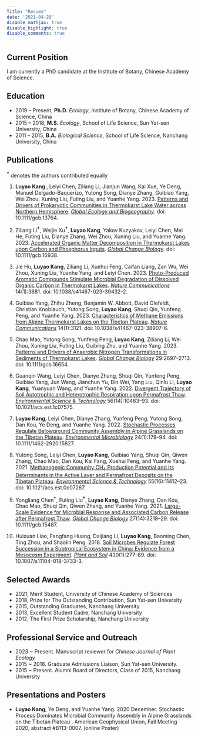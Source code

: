 ```yaml
---
Title: "Resume"
date: '2021-04-29'
disable_mathjax: true
disable_highlight: true
disable_comments: true
---
```

Current Position
---------
I am currently a PhD candidate at the Institute of Botany, Chinese Academy of Science.

Education
---------

*   2019 – Present, **Ph.D.** *Ecology*, Institute of Botany, Chinese Academy of Science, China
*   2015 – 2018, **M.S.** *Ecology*, School of Life Science, Sun Yat-sen University, China 
*   2011 – 2015, **B.A.** *Biological Science*, School of Life Science, Nanchang University, China

    
Publications
------------
<sup><b>†</b></sup> denotes the authors contributed equally

1. <b> Luyao Kang </b>, Leiyi Chen, Ziliang Li, Jianjun Wang, Kai Xue, Ye Deng, Manuel Delgado-Baquerizo, Yutong Song, Dianye Zhang, Guibiao Yang, Wei Zhou, Xuning Liu, Futing Liu, and Yuanhe Yang. 2023. [Patterns and Drivers of Prokaryotic Communities in Thermokarst Lake Water across Northern Hemisphere](https://onlinelibrary.wiley.com/doi/abs/10.1111/geb.13764). <u><i>Global Ecology and Biogeography</i></u>. doi: 10.1111/geb.13764.

2. Ziliang Li<sup><b>†</b></sup>, Weijie Xu<sup><b>†</b></sup>, <b>Luyao Kang</b>, Yakov Kuzyakov, Leiyi Chen, Mei He, Futing Liu, Dianye Zhang, Wei Zhou, Xuning Liu, and Yuanhe Yang. 2023. [Accelerated Organic Matter Decomposition in Thermokarst Lakes upon Carbon and Phosphorus Inputs](https://onlinelibrary.wiley.com/doi/abs/10.1111/gcb.16938). <u><i>Global Change Biology</i></u>. doi: 10.1111/gcb.16938.

3. Jie Hu, <b>Luyao Kang</b>, Ziliang Li, Xuehui Feng, Caifan Liang, Zan Wu, Wei Zhou, Xuning Liu, Yuanhe Yang, and Leiyi Chen. 2023. [Photo-Produced Aromatic Compounds Stimulate Microbial Degradation of Dissolved Organic Carbon in Thermokarst Lakes](https://www.nature.com/articles/s41467-023-39432-2). <u><i>Nature Communications</i></u> 14(1):3681. doi: 10.1038/s41467-023-39432-2.

4. Guibiao Yang, Zhihu Zheng, Benjamin W. Abbott, David Olefeldt, Christian Knoblauch, Yutong Song, <b>Luyao Kang</b>, Shuqi Qin, Yunfeng Peng, and Yuanhe Yang. 2023. [Characteristics of Methane Emissions from Alpine Thermokarst Lakes on the Tibetan Plateau](https://www.nature.com/articles/s41467-023-38907-6). <u><i>Nature Communications</i></u> 14(1):3121. doi: 10.1038/s41467-023-38907-6.

5. Chao Mao, Yutong Song, Yunfeng Peng, <b>Luyao Kang</b>, Ziliang Li, Wei Zhou, Xuning Liu, Futing Liu, Guibing Zhu, and Yuanhe Yang. 2023. [Patterns and Drivers of Anaerobic Nitrogen Transformations in Sediments of Thermokarst Lakes](https://onlinelibrary.wiley.com/doi/abs/10.1111/gcb.16654). <u><i>Global Change Biology</i></u> 29:2697–2713. doi: 10.1111/gcb.16654.

6. Guanqin Wang, Leiyi Chen, Dianye Zhang, Shuqi Qin, Yunfeng Peng, Guibiao Yang, Jun Wang, Jianchun Yu, Bin Wei, Yang Liu, Qinlu Li, <b>Luyao Kang</b>, Yuanyuan Wang, and Yuanhe Yang. 2022. [Divergent Trajectory of Soil Autotrophic and Heterotrophic Respiration upon Permafrost Thaw](https://doi.org/10.1021/acs.est.1c07575). <u><i>Environmental Science & Technology</i></u> 56(14):10483–93. doi: 10.1021/acs.est.1c07575.

7. <b>Luyao Kang</b>, Leiyi Chen, Dianye Zhang, Yunfeng Peng, Yutong Song, Dan Kou, Ye Deng, and Yuanhe Yang. 2022. [Stochastic Processes Regulate Belowground Community Assembly in Alpine Grasslands on the Tibetan Plateau](https://onlinelibrary.wiley.com/doi/abs/10.1111/1462-2920.15827). <u><i>Environmental Microbiology</i></u> 24(1):179–94. doi: 10.1111/1462-2920.15827.

8. Yutong Song, Leiyi Chen, <b>Luyao Kang</b>, Guibiao Yang, Shuqi Qin, Qiwen Zhang, Chao Mao, Dan Kou, Kai Fang, Xuehui Feng, and Yuanhe Yang. 2021. [Methanogenic Community CH<sub>4</sub> Production Potential and Its Determinants in the Active Layer and Permafrost Deposits on the Tibetan Plateau](https://doi.org/10.1021/acs.est.0c07267). <u><i>Environmental Science & Technology</i></u> 55(16):11412–23. doi: 10.1021/acs.est.0c07267.

9. Yongliang Chen<sup><b>†</b></sup>, Futing Liu<sup><b>†</b></sup>, <b>Luyao Kang</b>, Dianye Zhang, Dan Kou, Chao Mao, Shuqi Qin, Qiwen Zhang, and Yuanhe Yang. 2021. [Large-Scale Evidence for Microbial Response and Associated Carbon Release after Permafrost Thaw](https://onlinelibrary.wiley.com/doi/abs/10.1111/gcb.15487). <u><i>Global Change Biology</i></u> 27(14):3218–29. doi: 10.1111/gcb.15487.

10. Huixuan Liao, Fangfang Huang, Daijiang Li, <b>Luyao Kang</b>, Baoming Chen, Ting Zhou, and Shaolin Peng. 2018. [Soil Microbes Regulate Forest Succession in a Subtropical Ecosystem in China: Evidence from a Mesocosm Experiment](https://doi.org/10.1007/s11104-018-3733-3). <u><i>Plant and Soil</i></u> 430(1):277–89. doi: 10.1007/s11104-018-3733-3.

    
Selected Awards
--------------------------

*   2021, Merit Student, University of Chinese Academy of Sciences
*   2018, Prize for The Outstanding Contribution, Sun Yat-sen University
*   2015, Outstanding Graduates, Nanchang University
*   2013, Excellent Student Cadre, Nanchang University
*   2012, The First Prize Scholarship, Nanchang University 

    
Professional Service and Outreach
---------------------------------

*   2023 ~ Present. Manuscript reviewer for *Chinese Journal of Plant Ecology* 
*   2015 ~ 2016. Graduate Admissions Liaison, Sun Yat-sen University.
*   2015 ~ Present. Alumni Board of Directors, Class of 2015, Nanchang University

    
Presentations and Posters
---------------------------------

*	<b>Luyao Kang</b>, Ye Deng, and Yuanhe Yang. 2020 December. Stochastic Process Dominates Microbial Community Assembly in Alpine Grasslands on the Tibetan Plateau . American Geophysical Union, Fall Meeting 2020, abstract #B113-0007. (online Poster)
